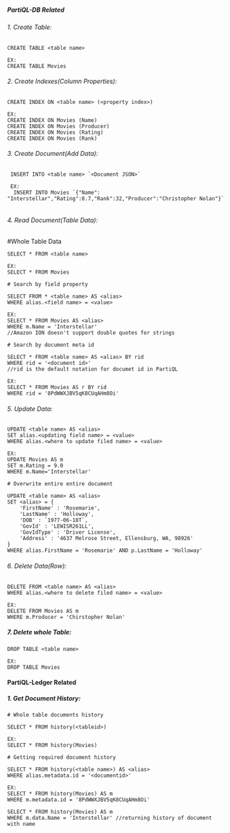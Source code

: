 ##### PartiQL-DB Related

###### 1. Create Table:

```
CREATE TABLE <table name>

EX:
CREATE TABLE Movies
```

###### 2. Create Indexes(Column Properties):
```
CREATE INDEX ON <table name> (<property index>)

EX:
CREATE INDEX ON Movies (Name)
CREATE INDEX ON Movies (Producer)
CREATE INDEX ON Movies (Rating)
CREATE INDEX ON Movies (Rank)
```
###### 3. Create Document(Add Data):

```
 INSERT INTO <table name> `<Document JSON>`
 
 EX:
  INSERT INTO Movies `{"Name": "Interstellar","Rating":8.7,"Rank":32,"Producer":"Christopher Nolan"}`
  
  ```
###### 4. Read Document(Table Data):

#Whole Table Data
```
SELECT * FROM <table name>

EX: 
SELECT * FROM Movies

# Search by field property

SELECT FROM * <table name> AS <alias>
WHERE alias.<field name> = <value>

EX:
SELECT * FROM Movies AS <alias>
WHERE m.Name = 'Interstellar' 
//Amazon ION doesn't support double quotes for strings

# Search by document meta id

SELECT * FROM <table name> AS <alias> BY rid 
WHERE rid = '<document id>'
//rid is the default notation for documet id in PartiQL

EX:
SELECT * FROM Movies AS r BY rid
WHERE rid = '8PdWWXJBV5qK8CUqAHm8Oi'
```
###### 5. Update Data:

```
UPDATE <table name> AS <alias>
SET alias.<updating field name> = <value>
WHERE alias.<where to update filed name> = <value>

EX:
UPDATE Movies AS m
SET m.Rating = 9.0
WHERE m.Name='Interstellar'

# Overwrite entire entire document

UPDATE <table name> AS <alias>
SET <alias> = {
    'FirstName' : 'Rosemarie',
    'LastName' : 'Holloway',
    'DOB' : `1977-06-18T`,
    'GovId' : 'LEWISR261LL',
    'GovIdType' : 'Driver License',
    'Address' : '4637 Melrose Street, Ellensburg, WA, 98926'
}
WHERE alias.FirstName = 'Rosemarie' AND p.LastName = 'Holloway'
```
###### 6. Delete Data(Row):

```
DELETE FROM <table name> AS <alias>
WHERE alias.<where to delete filed name> = <value>

EX:
DELETE FROM Movies AS m
WHERE m.Producer = 'Chirstopher Nolan'
```
##### 7. Delete whole Table:

```
DROP TABLE <table name>

EX:
DROP TABLE Movies
```
 #### PartiQL-Ledger Related
 
 ##### 1. Get Document History:
 ```
 # Whole table documents history
 
 SELECT * FROM history(<tableid>)
 
 EX:
 SELECT * FROM history(Movies)
 
 # Getting required document history
 
 SELECT * FROM history(<table name>) AS <alias>
WHERE alias.metadata.id = '<documentid>'

EX:
SELECT * FROM history(Movies) AS m
WHERE m.metadata.id = '8PdWWXJBV5qK8CUqAHm8Oi'

SELECT * FROM history(Movies) AS m
WHERE m.data.Name = 'Interstellar' //returning history of document with name
 ```
 

